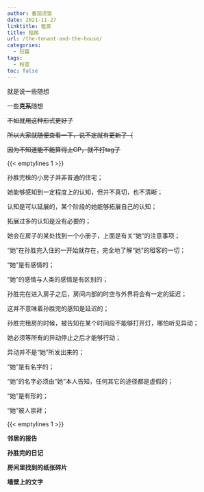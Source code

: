 ```yaml
---
author: 番茄烫饭
date: 2021-11-27
linktitle: 租房
title: 租房
url: /the-tenant-and-the-house/
categories:
  - 短篇
tags:
  - 粉蓝
toc: false
---
```


就是说一些随想

一些**克系**随想

<!--more-->

~~不如就用这种形式更好了~~

~~所以大家就随便查看一下，说不定就有更新了（~~

~~因为不知道能不能算得上CP，就不打tag了~~

{{< emptylines 1 >}}

孙胜完租的小房子并非普通的住宅；

她能够感知到一定程度上的认知，但并不真切，也不清晰；

认知是可以延展的，某个阶段的她能够拓展自己的认知；

拓展过多的认知是没有必要的；

她会在房子的某处找到一个小册子，上面是有关“她”的注意事项；

“她”在孙胜完入住的一开始就存在，完全地了解“她”的租客的一切；

“她”是有感情的；

“她”的感情与人类的感情是有区别的；

孙胜完在进入房子之后，房间内部的时空与外界将会有一定的延迟；

这并不意味着孙胜完的感知是延迟的；

孙胜完租房的时候，被告知在某个时间段不能够打开灯，哪怕听见异动；

她必须等所有的异动停止之后才能够行动；

异动并不是“她”所发出来的；

“她”是有名字的；

“她”的名字必须由“她”本人告知，任何其它的途径都是虚假的；

“她”是有形的；

“她”被人崇拜；

{{< emptylines 1 >}}

**邻居的报告**

**孙胜完的日记**

**房间里找到的纸张碎片**

**墙壁上的文字**
